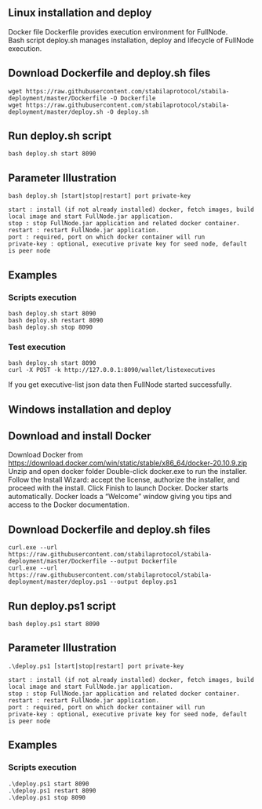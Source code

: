## Linux installation and deploy
Docker file Dockerfile provides execution environment for FullNode.<br/> 
Bash script deploy.sh manages installation, deploy and lifecycle of FullNode execution.

## Download Dockerfile and deploy.sh files

```shell
wget https://raw.githubusercontent.com/stabilaprotocol/stabila-deployment/master/Dockerfile -O Dockerfile
wget https://raw.githubusercontent.com/stabilaprotocol/stabila-deployment/master/deploy.sh -O deploy.sh
```
## Run deploy.sh script
```shell
bash deploy.sh start 8090
```

## Parameter Illustration

```shell
bash deploy.sh [start|stop|restart] port private-key

start : install (if not already installed) docker, fetch images, build local image and start FullNode.jar application.
stop : stop FullNode.jar application and related docker container.
restart : restart FullNode.jar application.
port : required, port on which docker container will run
private-key : optional, executive private key for seed node, default is peer node
```

## Examples

### Scripts execution

```shell
bash deploy.sh start 8090
bash deploy.sh restart 8090
bash deploy.sh stop 8090
```

### Test execution
```shell
bash deploy.sh start 8090
curl -X POST -k http://127.0.0.1:8090/wallet/listexecutives
```
If you get executive-list json data then FullNode started successfully.

## Windows installation and deploy

## Download and install Docker
Download Docker from https://download.docker.com/win/static/stable/x86_64/docker-20.10.9.zip
Unzip and open docker folder
Double-click docker.exe to run the installer.
Follow the Install Wizard: accept the license, authorize the installer, and proceed with the install.
Click Finish to launch Docker.
Docker starts automatically.
Docker loads a “Welcome” window giving you tips and access to the Docker documentation.

## Download Dockerfile and deploy.sh files

```shell
curl.exe --url https://raw.githubusercontent.com/stabilaprotocol/stabila-deployment/master/Dockerfile --output Dockerfile
curl.exe --url https://raw.githubusercontent.com/stabilaprotocol/stabila-deployment/master/deploy.ps1 --output deploy.ps1
```

## Run deploy.ps1 script
```shell
bash deploy.ps1 start 8090
```

## Parameter Illustration

```shell
.\deploy.ps1 [start|stop|restart] port private-key

start : install (if not already installed) docker, fetch images, build local image and start FullNode.jar application.
stop : stop FullNode.jar application and related docker container.
restart : restart FullNode.jar application.
port : required, port on which docker container will run
private-key : optional, executive private key for seed node, default is peer node
```

## Examples

### Scripts execution

```shell
.\deploy.ps1 start 8090
.\deploy.ps1 restart 8090
.\deploy.ps1 stop 8090
```
